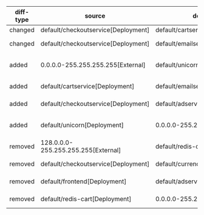 | diff-type | source | destination | ref1 | ref2 | workloads-diff-info |
|-----------|--------|-------------|------|------|---------------------|
| changed | default/checkoutservice[Deployment] | default/cartservice[Deployment] | TCP 7070 | TCP 8000 |  |
| changed | default/checkoutservice[Deployment] | default/emailservice[Deployment] | TCP 8080 | TCP 8080,9555 |  |
| added | 0.0.0.0-255.255.255.255[External] | default/unicorn[Deployment] | No Connections | All Connections | workload default/unicorn[Deployment] added |
| added | default/cartservice[Deployment] | default/emailservice[Deployment] | No Connections | TCP 9555 |  |
| added | default/checkoutservice[Deployment] | default/adservice[Deployment] | No Connections | TCP 9555 |  |
| added | default/unicorn[Deployment] | 0.0.0.0-255.255.255.255[External] | No Connections | All Connections | workload default/unicorn[Deployment] added |
| removed | 128.0.0.0-255.255.255.255[External] | default/redis-cart[Deployment] | All Connections | No Connections |  |
| removed | default/checkoutservice[Deployment] | default/currencyservice[Deployment] | TCP 7000 | No Connections |  |
| removed | default/frontend[Deployment] | default/adservice[Deployment] | TCP 9555 | No Connections |  |
| removed | default/redis-cart[Deployment] | 0.0.0.0-255.255.255.255[External] | All Connections | No Connections |  |